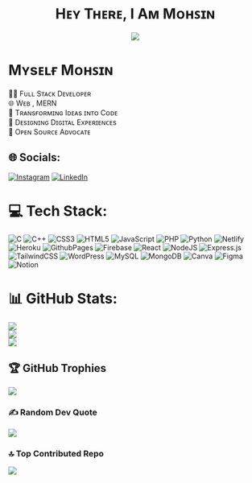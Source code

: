<h1 align="center">Hᴇʏ Tʜᴇʀᴇ, I Aᴍ Mᴏʜꜱɪɴ</h1>
</p>
<p align="center">
<img src="https://readme-typing-svg.herokuapp.com?color=1C71FA&width=420&lines=A+Enthusiastic+Developer+From+India%E2%9C%8C%EF%B8%8F;Working+For+Team+X+Network</>%E2%9D%A4%EF%B8%8F">
</p>
<p align="center">
  
# <b>Mʏsᴇʟғ Mᴏʜꜱɪɴ</b><br>

👨‍💻 Fᴜʟʟ Sᴛᴀᴄᴋ Dᴇᴠᴇʟᴏᴘᴇʀ<br>🌐 Wᴇʙ , MERN<br>🚀 Tʀᴀɴsғᴏʀᴍɪɴɢ Iᴅᴇᴀs ɪɴᴛᴏ Cᴏᴅᴇ<br>🎨 Dᴇsɪɢɴɪɴɢ Dɪɢɪᴛᴀʟ Exᴘᴇʀɪᴇɴᴄᴇs<br>🔗 Oᴘᴇɴ Sᴏᴜʀᴄᴇ Aᴅᴠᴏᴄᴀᴛᴇ


## 🌐 Socials:
[![Instagram](https://img.shields.io/badge/Instagram-%23E4405F.svg?logo=Instagram&logoColor=white)](https://instagram.com/mohsiiinnn_khan) [![LinkedIn](https://img.shields.io/badge/LinkedIn-%230077B5.svg?logo=linkedin&logoColor=white)](https://linkedin.com/in/mohsinmkhan12) 

# 💻 Tech Stack:
![C](https://img.shields.io/badge/c-%2300599C.svg?style=for-the-badge&logo=c&logoColor=white) ![C++](https://img.shields.io/badge/c++-%2300599C.svg?style=for-the-badge&logo=c%2B%2B&logoColor=white) ![CSS3](https://img.shields.io/badge/css3-%231572B6.svg?style=for-the-badge&logo=css3&logoColor=white) ![HTML5](https://img.shields.io/badge/html5-%23E34F26.svg?style=for-the-badge&logo=html5&logoColor=white) ![JavaScript](https://img.shields.io/badge/javascript-%23323330.svg?style=for-the-badge&logo=javascript&logoColor=%23F7DF1E) ![PHP](https://img.shields.io/badge/php-%23777BB4.svg?style=for-the-badge&logo=php&logoColor=white) ![Python](https://img.shields.io/badge/python-3670A0?style=for-the-badge&logo=python&logoColor=ffdd54) ![Netlify](https://img.shields.io/badge/netlify-%23000000.svg?style=for-the-badge&logo=netlify&logoColor=#00C7B7) ![Heroku](https://img.shields.io/badge/heroku-%23430098.svg?style=for-the-badge&logo=heroku&logoColor=white) ![GithubPages](https://img.shields.io/badge/github%20pages-121013?style=for-the-badge&logo=github&logoColor=white) ![Firebase](https://img.shields.io/badge/firebase-%23039BE5.svg?style=for-the-badge&logo=firebase) ![React](https://img.shields.io/badge/react-%2320232a.svg?style=for-the-badge&logo=react&logoColor=%2361DAFB) ![NodeJS](https://img.shields.io/badge/node.js-6DA55F?style=for-the-badge&logo=node.js&logoColor=white) ![Express.js](https://img.shields.io/badge/express.js-%23404d59.svg?style=for-the-badge&logo=express&logoColor=%2361DAFB) ![TailwindCSS](https://img.shields.io/badge/tailwindcss-%2338B2AC.svg?style=for-the-badge&logo=tailwind-css&logoColor=white) ![WordPress](https://img.shields.io/badge/WordPress-%23117AC9.svg?style=for-the-badge&logo=WordPress&logoColor=white) ![MySQL](https://img.shields.io/badge/mysql-%2300000f.svg?style=for-the-badge&logo=mysql&logoColor=white) ![MongoDB](https://img.shields.io/badge/MongoDB-%234ea94b.svg?style=for-the-badge&logo=mongodb&logoColor=white) ![Canva](https://img.shields.io/badge/Canva-%2300C4CC.svg?style=for-the-badge&logo=Canva&logoColor=white) ![Figma](https://img.shields.io/badge/figma-%23F24E1E.svg?style=for-the-badge&logo=figma&logoColor=white) ![Notion](https://img.shields.io/badge/Notion-%23000000.svg?style=for-the-badge&logo=notion&logoColor=white)
# 📊 GitHub Stats:
![](https://github-readme-stats.vercel.app/api?username=mohsinmkhan12&theme=dark&hide_border=false&include_all_commits=false&count_private=false)<br/>
![](https://github-readme-streak-stats.herokuapp.com/?user=mohsinmkhan12&theme=dark&hide_border=false)<br/>
![](https://github-readme-stats.vercel.app/api/top-langs/?username=mohsinmkhan12&theme=dark&hide_border=false&include_all_commits=false&count_private=false&layout=compact)

## 🏆 GitHub Trophies
![](https://github-profile-trophy.vercel.app/?username=mohsinmkhan12&theme=radical&no-frame=false&no-bg=true&margin-w=4)

### ✍️ Random Dev Quote
![](https://quotes-github-readme.vercel.app/api?type=horizontal&theme=radical)

### 🔝 Top Contributed Repo
![](https://github-contributor-stats.vercel.app/api?username=mohsinmkhan12&limit=5&theme=dark&combine_all_yearly_contributions=true)

<!-- Proudly created with GPRM ( https://gprm.itsvg.in ) -->
